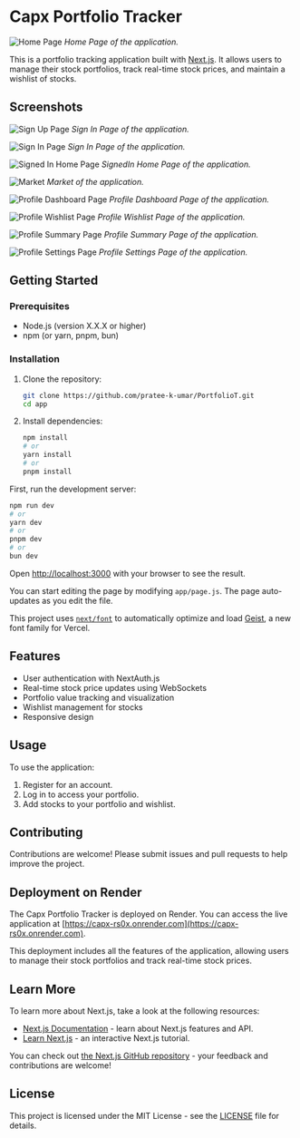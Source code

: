 # Capx Portfolio Tracker

![Home Page](./public/readme/Home.png)
*Home Page of the application.*

This is a portfolio tracking application built with [Next.js](https://nextjs.org). It allows users to manage their stock portfolios, track real-time stock prices, and maintain a wishlist of stocks.

## Screenshots

![Sign Up Page](./public/readme/SignUp.png)
*Sign In Page of the application.*

![Sign In Page](./public/readme/SignIn.png)
*Sign In Page of the application.*

![Signed In Home Page](./public/readme/SignedHome.png)
*SignedIn Home Page of the application.*

![Market](./public/readme/Market.png)
*Market of the application.*

![Profile Dashboard Page](./public/readme/ProfileDashboard.png)
*Profile Dashboard Page of the application.*

![Profile Wishlist Page](./public/readme/ProfileWishlist.png)
*Profile Wishlist Page of the application.*

![Profile Summary Page](./public/readme/ProfileSummary.png)
*Profile Summary Page of the application.*

![Profile Settings Page](./public/readme/ProfileSettings.png)
*Profile Settings Page of the application.*

## Getting Started

### Prerequisites
- Node.js (version X.X.X or higher)
- npm (or yarn, pnpm, bun)

### Installation
1. Clone the repository:
   ```bash
   git clone https://github.com/pratee-k-umar/PortfolioT.git
   cd app
   ```
2. Install dependencies:
   ```bash
   npm install
   # or
   yarn install
   # or
   pnpm install
   ```

First, run the development server:

```bash
npm run dev
# or
yarn dev
# or
pnpm dev
# or
bun dev
```

Open [http://localhost:3000](http://localhost:3000) with your browser to see the result.

You can start editing the page by modifying `app/page.js`. The page auto-updates as you edit the file.

This project uses [`next/font`](https://nextjs.org/docs/app/building-your-application/optimizing/fonts) to automatically optimize and load [Geist](https://vercel.com/font), a new font family for Vercel.

## Features

- User authentication with NextAuth.js
- Real-time stock price updates using WebSockets
- Portfolio value tracking and visualization
- Wishlist management for stocks
- Responsive design

## Usage
To use the application:
1. Register for an account.
2. Log in to access your portfolio.
3. Add stocks to your portfolio and wishlist.

## Contributing
Contributions are welcome! Please submit issues and pull requests to help improve the project.

## Deployment on Render

The Capx Portfolio Tracker is deployed on Render. You can access the live application at [https://capx-rs0x.onrender.com](https://capx-rs0x.onrender.com).

This deployment includes all the features of the application, allowing users to manage their stock portfolios and track real-time stock prices.

## Learn More

To learn more about Next.js, take a look at the following resources:

- [Next.js Documentation](https://nextjs.org/docs) - learn about Next.js features and API.
- [Learn Next.js](https://nextjs.org/learn) - an interactive Next.js tutorial.

You can check out [the Next.js GitHub repository](https://github.com/vercel/next.js) - your feedback and contributions are welcome!

## License
This project is licensed under the MIT License - see the [LICENSE](LICENSE) file for details.
